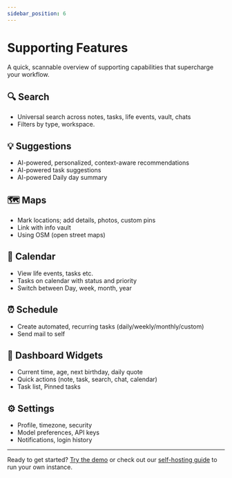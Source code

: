 ```yaml
---
sidebar_position: 6
---
```


# Supporting Features

A quick, scannable overview of supporting capabilities that supercharge your workflow.

## 🔍 Search

<!-- ![AI Notes Search](/img/ai-notes-xyz-screenshot/ai-notes-search.png) -->

- Universal search across notes, tasks, life events, vault, chats
- Filters by type, workspace.

## 💡 Suggestions

<!-- ![AI Notes Suggestions](/img/ai-notes-xyz-screenshot/ai-notes-suggestions.png) -->

- AI-powered, personalized, context-aware recommendations
- AI-powered task suggestions
- AI-powered Daily day summary

## 🗺️ Maps

<!-- ![AI Notes Maps](/img/ai-notes-xyz-screenshot/ai-notes-maps.png) -->

- Mark locations; add details, photos, custom pins
- Link with info vault
- Using OSM (open street maps)

## 📅 Calendar

<!-- ![AI Notes Calendar](/img/ai-notes-xyz-screenshot/ai-notes-calendar.png) -->

- View life events, tasks etc.
- Tasks on calendar with status and priority
- Switch between Day, week, month, year

## ⏰ Schedule

<!-- ![AI Notes Schedule](/img/ai-notes-xyz-screenshot/ai-notes-schedule.png) -->

- Create automated, recurring tasks (daily/weekly/monthly/custom)
- Send mail to self

## 🎨 Dashboard Widgets

<!-- ![AI Notes Dashboard](/img/ai-notes-xyz-screenshot/ai-notes-dashboard.png) -->

- Current time, age, next birthday, daily quote
- Quick actions (note, task, search, chat, calendar)
- Task list, Pinned tasks

## ⚙️ Settings

<!-- ![AI Notes Setting](/img/ai-notes-xyz-screenshot/ai-notes-setting.png) -->

- Profile, timezone, security
- Model preferences, API keys
- Notifications, login history

-----

Ready to get started? [Try the demo](http://demo.ai-notes.xyz/) or check out our [self-hosting guide](/docs/selfhost/selfhost-docker-build) to run your own instance.
